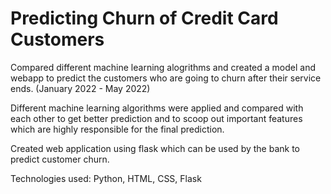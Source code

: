 # Predicting Churn of Credit Card Customers
Compared different machine learning alogrithms and created a model and webapp to predict the customers who are going to churn after their service ends. (January 2022 - May 2022)

Different machine learning algorithms were applied and compared with each other to get better prediction and to scoop out important features which are highly responsible for the final prediction.

Created web application using flask which can be used by the bank to predict customer churn.

Technologies used: Python, HTML, CSS, Flask
